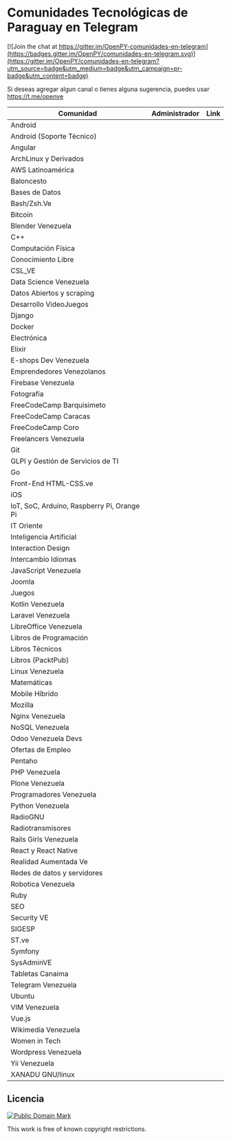 # Comunidades Tecnológicas de Paraguay en Telegram

[![Join the chat at https://gitter.im/OpenPY-comunidades-en-telegram](https://badges.gitter.im/OpenPY/comunidades-en-telegram.svg)](https://gitter.im/OpenPY/comunidades-en-telegram?utm_source=badge&utm_medium=badge&utm_campaign=pr-badge&utm_content=badge)

Si deseas agregar algun canal o tienes alguna sugerencia, puedes usar https://t.me/openve

| Comunidad                                  | Administrador                                                                | Link                                                   |
|--------------------------------------------|------------------------------------------------------------------------------|--------------------------------------------------------|
| Android                                    | 	                                                                            | |
| Android (Soporte Técnico)                  | 																			    | |
| Angular                                    | 																			    | |
| ArchLinux y Derivados                      | 																			    | |
| AWS Latinoamérica                          | 																			    | |
| Baloncesto                                 | 																			    | |
| Bases de Datos                             | 																			    | |
| Bash/Zsh.Ve                                | 																			    | |
| Bitcoin                                    | 							                                                    | |
| Blender Venezuela                          | 							                                                    | |
| C++                                        | 							                                                    | |
| Computación Física                         | 							                                                    | |
| Conocimiento Libre                         | 							                                                    | |
| CSL_VE                                     | 							                                                    | |
| Data Science Venezuela                     | 							                                                    | |
| Datos Abiertos y scraping                  | 							                                                    | |
| Desarrollo VideoJuegos                     | 							                                                    | |
| Django                                     | 							                                                    | |
| Docker                                     | 							                                                    | |
| Electrónica                                | 							                                                    | |
| Elixir                                     | 							                                                    | |
| E-shops Dev Venezuela                      | 							                                                    | |
| Emprendedores Venezolanos                  | 							                                                    | |
| Firebase Venezuela                         | 							                                                    | |
| Fotografía                                 | 							                                                    | |
| FreeCodeCamp Barquisimeto                  | 								                                                | |
| FreeCodeCamp Caracas                       | 								                                                | |
| FreeCodeCamp Coro                          | 								                                                | |
| Freelancers Venezuela                      | 								                                                | |
| Git                                        | 								                                                | |
| GLPI y Gestión de Servicios de TI          | 								                                                | |
| Go                                         | 								                                                | |
| Front-End HTML-CSS.ve                      | 								                                                | |
| iOS                                        | 								                                                | |
| IoT, SoC, Arduino, Raspberry Pi, Orange Pi | 								                                                | |
| IT Oriente                                 | 								                                                | |
| Inteligencia Artificial                    | 								                                                | |
| Interaction Design                         | 								                                                | |
| Intercambio Idiomas                        | 								                                                | |
| JavaScript Venezuela                       | 								                                                | |
| Joomla                                     | 								                                                | |
| Juegos                                     | 								                                                | |
| Kotlin Venezuela                           | 							                                                    | |
| Laravel Venezuela                          | 							                                                    | |
| LibreOffice Venezuela                      | 							                                                    | |
| Libros de Programación                     | 							                                                    | |
| Libros Técnicos                            | 							                                                    | |
| Libros (PacktPub)                          | 							                                                    | |
| Linux Venezuela                            | 							                                                    | |
| Matemáticas                                | 							                                                    | |
| Mobile Híbrido                             | 							                                                    | |
| Mozilla                                    | 							                                                    | |
| Nginx Venezuela                            | 							                                                    | |
| NoSQL Venezuela                            | 							                                                    | |
| Odoo Venezuela Devs                        | 							                                                    | |
| Ofertas de Empleo                          | 							                                                    | |
| Pentaho                                    | 							                                                    | |
| PHP Venezuela                              | 												                                | |
| Plone Venezuela                            | 												                                | |
| Programadores Venezuela                    | 												                                | |
| Python Venezuela                           | 												                                | |
| RadioGNU                                   | 												                                | |
| Radiotransmisores                          | 												                                | |
| Rails Girls Venezuela                      | 												                                | |
| React y React Native                       | 												                                | |
| Realidad Aumentada Ve                      | 												                                | |
| Redes de datos y servidores                | 												                                | |
| Robotica Venezuela                         | 												                                | |
| Ruby                                       | 												                                | |
| SEO                                        | 												                                | |
| Security VE                                | 												                                | |
| SIGESP                                     | 												                                | |
| ST.ve                                      | 												                                | |
| Symfony                                    | 												                                | |
| SysAdminVE                                 | 												                                | |
| Tabletas Canaima                           | 												                                | |
| Telegram Venezuela                         | 												                                | |
| Ubuntu                                     | 												                                | |
| VIM Venezuela                              | 												                                | |
| Vue.js                                     | 												                                | |
| Wikimedia Venezuela                        | 												                                | |
| Women in Tech                              | 												                                | |
| Wordpress Venezuela                        | 												                                | |
| Yii Venezuela                              |                                               								| |
| XANADU GNU/linux                           |                                                                    			| |


## Licencia

[![Public Domain Mark](http://i.creativecommons.org/p/mark/1.0/88x31.png)](http://creativecommons.org/publicdomain/mark/1.0/)

This work is free of known copyright restrictions.
